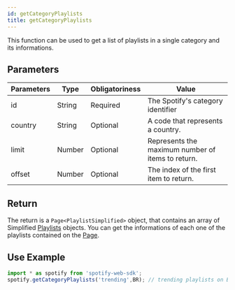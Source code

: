 ```yaml
---
id: getCategoryPlaylists
title: getCategoryPlaylists
---
```


This function can be used to get a list of playlists in a single category and its informations.

## Parameters

Parameters | Type    | Obligatoriness | Value
-----------|---------|----------------|--------------
id         | String  | Required       | The Spotify's category identifier
country    | String  | Optional       | A code that represents a country. 
limit      | Number  | Optional       | Represents the maximum number of items to return.
offset     | Number  | Optional       | The index of the first item to return.  

## Return

The return is a `Page<PlaylistSimplified>` object, that contains an array of Simplified [Playlists]() objects. You can get the informations of each one of the playlists contained on the [Page]().

## Use Example

```javascript
import * as spotify from 'spotify-web-sdk';
spotify.getCategoryPlaylists('trending',BR); // trending playlists on Brazil.
```